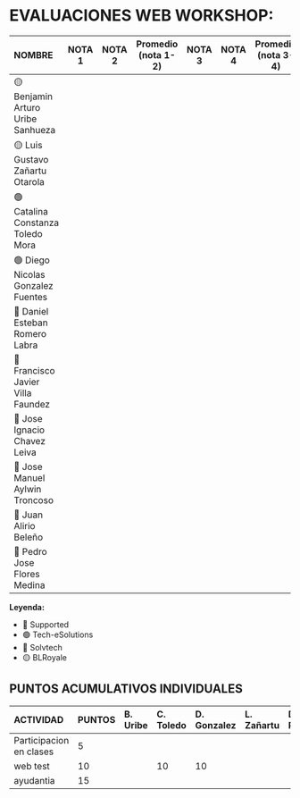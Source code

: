 # EVALUACIONES WEB WORKSHOP:

| NOMBRE | NOTA 1 | NOTA 2 | Promedio (nota 1-2) | NOTA 3 | NOTA 4 | Promedio (nota 3-4) | FINAL |
|:-------|:------:|:------:|:------:|:------:|:------:|:------:|:-----:|
| 🟡 Benjamin Arturo Uribe Sanhueza | | | | | | |
| 🟡 Luis Gustavo Zañartu Otarola   | | | | | | |
| 🟢 Catalina Constanza Toledo Mora | | | | | | |
| 🟢 Diego Nicolas Gonzalez Fuentes | | | | | | |
| 🔴 Daniel Esteban Romero Labra    | | | | | | |
| 🔴 Francisco Javier Villa Faundez | | | | | | |
| 🔴 Jose Ignacio Chavez Leiva      | | | | | | |
| 🔵 Jose Manuel Aylwin Troncoso    | | | | | | |
| 🔵 Juan Alirio Beleño             | | | | | | |
| 🔵 Pedro Jose Flores Medina       | | | | | | |

**Leyenda:**
- 🔴 Supported
- 🟢 Tech-eSolutions
- 🔵 Solvtech
- 🟡 BLRoyale


## PUNTOS ACUMULATIVOS INDIVIDUALES

| ACTIVIDAD               | PUNTOS | B. Uribe | C. Toledo | D. Gonzalez | L. Zañartu | D. Romero | F. Villa | J. Chavez | J. Aylwin | J. Beleño | P. Flores |
| :---------------------- | :----- | :------- | :-------- | :---------- | :--------- | :-------- | :------- | :-------- | :-------- | :-------- | :-------- |
| Participacion en clases | 5      |          |           |             |            |           |          |           |           |           |           |
| web test                | 10     |          | 10        | 10          |            |           |          | 10        | 10        | 10        | 10        |
| ayudantia               | 15     |          |           |             |            |           |          |           |           |           |           |
